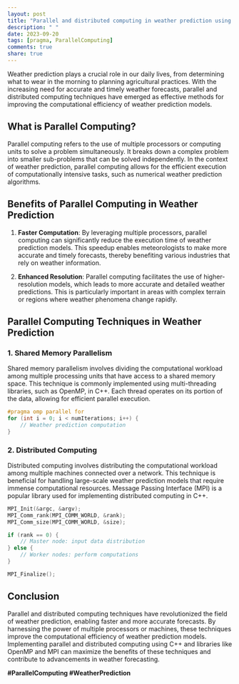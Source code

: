 ```yaml
---
layout: post
title: "Parallel and distributed computing in weather prediction using C++"
description: " "
date: 2023-09-20
tags: [pragma, ParallelComputing]
comments: true
share: true
---
```


Weather prediction plays a crucial role in our daily lives, from determining what to wear in the morning to planning agricultural practices. With the increasing need for accurate and timely weather forecasts, parallel and distributed computing techniques have emerged as effective methods for improving the computational efficiency of weather prediction models.

## What is Parallel Computing?

Parallel computing refers to the use of multiple processors or computing units to solve a problem simultaneously. It breaks down a complex problem into smaller sub-problems that can be solved independently. In the context of weather prediction, parallel computing allows for the efficient execution of computationally intensive tasks, such as numerical weather prediction algorithms.

## Benefits of Parallel Computing in Weather Prediction

1. **Faster Computation**: By leveraging multiple processors, parallel computing can significantly reduce the execution time of weather prediction models. This speedup enables meteorologists to make more accurate and timely forecasts, thereby benefiting various industries that rely on weather information.

2. **Enhanced Resolution**: Parallel computing facilitates the use of higher-resolution models, which leads to more accurate and detailed weather predictions. This is particularly important in areas with complex terrain or regions where weather phenomena change rapidly.

## Parallel Computing Techniques in Weather Prediction

### 1. Shared Memory Parallelism

Shared memory parallelism involves dividing the computational workload among multiple processing units that have access to a shared memory space. This technique is commonly implemented using multi-threading libraries, such as OpenMP, in C++. Each thread operates on its portion of the data, allowing for efficient parallel execution.

```cpp
#pragma omp parallel for
for (int i = 0; i < numIterations; i++) {
    // Weather prediction computation
}
```

### 2. Distributed Computing

Distributed computing involves distributing the computational workload among multiple machines connected over a network. This technique is beneficial for handling large-scale weather prediction models that require immense computational resources. Message Passing Interface (MPI) is a popular library used for implementing distributed computing in C++.

```cpp
MPI_Init(&argc, &argv);
MPI_Comm_rank(MPI_COMM_WORLD, &rank);
MPI_Comm_size(MPI_COMM_WORLD, &size);

if (rank == 0) {
    // Master node: input data distribution
} else {
    // Worker nodes: perform computations
}

MPI_Finalize();
```

## Conclusion

Parallel and distributed computing techniques have revolutionized the field of weather prediction, enabling faster and more accurate forecasts. By harnessing the power of multiple processors or machines, these techniques improve the computational efficiency of weather prediction models. Implementing parallel and distributed computing using C++ and libraries like OpenMP and MPI can maximize the benefits of these techniques and contribute to advancements in weather forecasting.

**#ParallelComputing #WeatherPrediction**